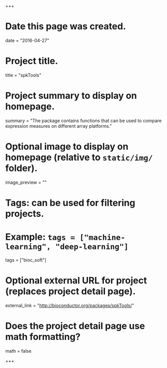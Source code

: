 +++
# Date this page was created.
date = "2016-04-27"

# Project title.
title = "spkTools"

# Project summary to display on homepage.
summary = "The package contains functions that can be used to compare expression measures on different array platforms."

# Optional image to display on homepage (relative to `static/img/` folder).
image_preview = ""

# Tags: can be used for filtering projects.
# Example: `tags = ["machine-learning", "deep-learning"]`
tags = ["bioc_soft"]

# Optional external URL for project (replaces project detail page).
external_link = "http://bioconductor.org/packages/spkTools/"

# Does the project detail page use math formatting?
math = false

+++


